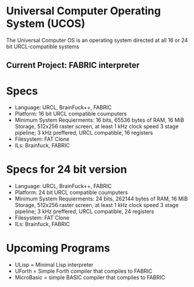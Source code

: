 # Universal Computer Operating System (UCOS)
The Universal Computer OS is an operating system directed at all 16 or 24 bit URCL-compatible systems

## Current Project: FABRIC interpreter

# Specs
- Language: URCL, BrainFuck++, FABRIC
- Platform: 16 bit URCL compatible coumputers
- Minimum System Requierments: 16 bits, 65536 bytes of RAM, 16 MiB Storage, 512x256 raster screen, at least 1 kHz clock speed 3 stage pipeline; 3 kHz preffered, URCL compatible, 16 registers
- Filesystem: FAT Clone
- ILs: Brainfuck, FABRIC

# Specs for 24 bit version
- Language: URCL, BrainFuck++, FABRIC
- Platform: 24 bit URCL compatible coumputers
- Minimum System Requierments: 24 bits, 262144 bytes of RAM, 16 MiB Storage, 512x256 raster screen, at least 1 kHz clock speed 3 stage pipeline; 3 kHz preffered, URCL compatible, 24 registers
- Filesystem: FAT Clone
- ILs: Brainfuck, FABRIC

# Upcoming Programs
- ULisp = Minimal Lisp interpreter
- UForth = Simple Forth compiler that compiles to FABRIC
- MicroBasic = simple BASIC compiler that compiles to FABRIC

